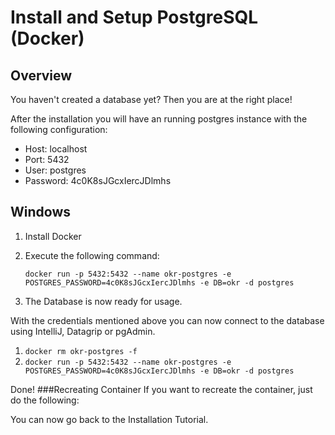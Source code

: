 # Install and Setup PostgreSQL (Docker)

## Overview
You haven't created a database yet? Then you are at the right place!

After the installation you will have an running postgres instance with the following configuration:

* Host: localhost
* Port: 5432
* User: postgres
* Password: 4c0K8sJGcxIercJDlmhs

## Windows
1. Install Docker
2. Execute the following command:
   
    `docker run -p 5432:5432 --name okr-postgres -e POSTGRES_PASSWORD=4c0K8sJGcxIercJDlmhs -e DB=okr -d postgres`

3. The Database is now ready for usage.

With the credentials mentioned above you can now connect to the database using IntelliJ, Datagrip or pgAdmin.
1. `docker rm okr-postgres -f`
2. `docker run -p 5432:5432 --name okr-postgres -e POSTGRES_PASSWORD=4c0K8sJGcxIercJDlmhs -e DB=okr -d postgres`

Done!
###Recreating Container
If you want to recreate the container, just do the following:


You can now go back to the Installation Tutorial.
